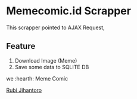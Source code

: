 # Memecomic.id Scrapper

This scrapper pointed to AJAX Request,

## Feature

1. Download Image (Meme)
2. Save some data to SQLITE DB

we :hearth: Meme Comic

[Rubi Jihantoro](https://github.com/codenoid) 
